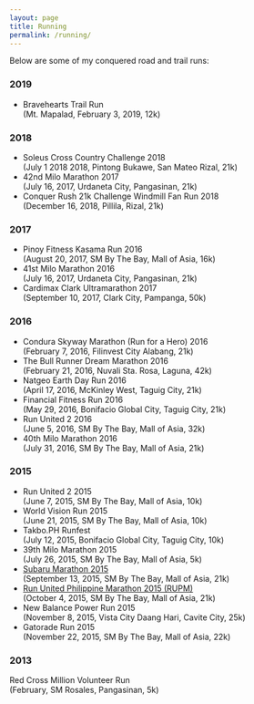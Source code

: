 ```yaml
---
layout: page
title: Running
permalink: /running/
---
```


Below are some of my conquered road and trail runs:

### 2019
- Bravehearts Trail Run
<br> (Mt. Mapalad, February 3, 2019, 12k)

### 2018
- Soleus Cross Country Challenge 2018
<br> (July 1 2018 2018, Pintong Bukawe, San Mateo Rizal, 21k)
- 42nd Milo Marathon 2017
<br> (July 16, 2017, Urdaneta City, Pangasinan, 21k)
- Conquer Rush 21k Challenge Windmill Fan Run 2018
<br> (December 16, 2018, Pillila, Rizal, 21k)

### 2017
- Pinoy Fitness Kasama Run 2016
<br> (August 20, 2017, SM By The Bay, Mall of Asia, 16k)
- 41st Milo Marathon 2016
<br> (July 16, 2017, Urdaneta City, Pangasinan, 21k)
- Cardimax Clark Ultramarathon 2017
<br> (September 10, 2017, Clark City, Pampanga, 50k)

### 2016
- Condura Skyway Marathon (Run for a Hero) 2016
<br> (February 7, 2016, Filinvest City Alabang, 21k)
- The Bull Runner Dream Marathon 2016
<br> (February 21, 2016, Nuvali Sta. Rosa, Laguna, 42k)
- Natgeo Earth Day Run 2016
<br> (April 17, 2016, McKinley West, Taguig City, 21k)
- Financial Fitness Run 2016
<br> (May 29, 2016, Bonifacio Global City, Taguig City, 21k)
- Run United 2 2016
<br> (June 5, 2016, SM By The Bay, Mall of Asia, 32k)
- 40th Milo Marathon 2016
<br> (July 31, 2016, SM By The Bay, Mall of Asia, 21k)

### 2015
- Run United 2 2015
<br> (June 7, 2015, SM By The Bay, Mall of Asia, 10k)
- World Vision Run 2015
<br> (June 21, 2015, SM By The Bay, Mall of Asia, 10k)
- Takbo.PH Runfest
<br> (July 12, 2015, Bonifacio Global City, Taguig City, 10k)
- 39th Milo Marathon 2015
<br> (July 26, 2015, SM By The Bay, Mall of Asia, 5k)
- [Subaru Marathon 2015](https://www.pinoyfitness.com/2015/07/subaru-marathon-september-13-2015/)
<br> (September 13, 2015, SM By The Bay, Mall of Asia, 21k)
- [Run United Philippine Marathon 2015 (RUPM)](https://www.pinoyfitness.com/2015/10/run-united-philippine-marathon-rupm-2015-results-and-photos/)
<br> (October 4, 2015, SM By The Bay, Mall of Asia, 21k)
- New Balance Power Run 2015
<br> (November 8, 2015, Vista City Daang Hari, Cavite City, 25k)
- Gatorade Run 2015
<br> (November 22, 2015, SM By The Bay, Mall of Asia, 22k)

### 2013
Red Cross Million Volunteer Run
<br> (February, SM Rosales, Pangasinan, 5k)

